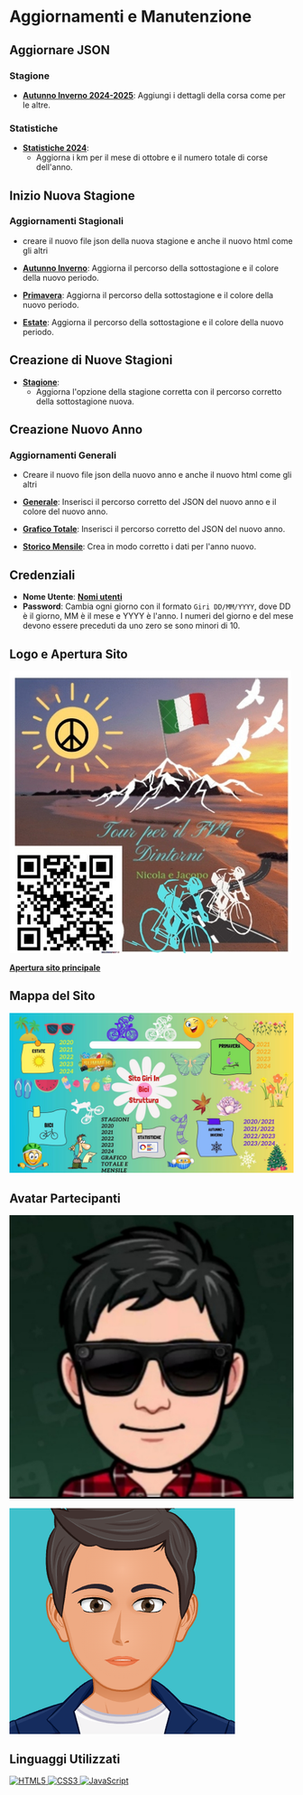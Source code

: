 # Aggiornamenti e Manutenzione

## Aggiornare JSON

### Stagione

- **[Autunno Inverno 2024-2025](Autunno_Inverno/Periodi/Json/2024-2025.json)**: Aggiungi i dettagli della corsa come per le altre.

### Statistiche

- **[Statistiche 2024](Statistiche/Js/anni/2024.json)**:
  - Aggiorna i km per il mese di ottobre e il numero totale di corse dell'anno.

## Inizio Nuova Stagione

### Aggiornamenti Stagionali

- creare il nuovo file json della nuova stagione e anche il nuovo html come gli altri

- **[Autunno Inverno](Autunno_Inverno/autunno-inverno.json)**: Aggiorna il percorso della sottostagione e il colore della nuovo periodo.
- **[Primavera](Primavera/primavera.json)**: Aggiorna il percorso della sottostagione e il colore della nuovo periodo.
- **[Estate](Estate/estate.json)**: Aggiorna il percorso della sottostagione e il colore della nuovo periodo.

## Creazione di Nuove Stagioni

- **[Stagione](Statistiche/Js/anni/stagioni.json)**:
  - Aggiorna l'opzione della stagione corretta con il percorso corretto della sottostagione nuova.

## Creazione Nuovo Anno

### Aggiornamenti Generali

- Creare il nuovo file json della nuovo anno e anche il nuovo html come gli altri

- **[Generale](Statistiche/Js/History/JSON/Generale.json)**: Inserisci il percorso corretto del JSON del nuovo anno e il colore del nuovo anno.

- **[Grafico Totale](Statistiche/Js/History/JSON/GraficoTotale.json)**: Inserisci il percorso corretto del JSON del nuovo anno.

- **[Storico Mensile](Statistiche/Js/History/JSON/StoricoMensile.json)**: Crea in modo corretto i dati per l'anno nuovo.

## Credenziali

- **Nome Utente**: **[Nomi utenti](Login/users.json)**
- **Password**: Cambia ogni giorno con il formato `Giri DD/MM/YYYY`, dove DD è il giorno, MM è il mese e YYYY è l'anno. I numeri del giorno e del mese devono essere preceduti da uno zero se sono minori di 10.

## Logo e Apertura Sito

[![Logo](Img/logo.jpg)](https://giri-in-bici.netlify.app/)

**[Apertura sito principale](https://giri-in-bici.netlify.app/)**

## Mappa del Sito

![Mappa Sito](About_US/Img/Mappa.jpg)

## Avatar Partecipanti

[![AvatarNM](About_US/Img/AvatarNM.jpg)](https://www.komoot.com/it-it/user/1372754001803)

[![AvatarJR](About_US/Img/AvatarJR.png)](https://www.komoot.com/it-it/user/1381372752571)

## Linguaggi Utilizzati

<p align="left">
  <a href="https://developer.mozilla.org/en-US/docs/Glossary/HTML5" target="_blank" rel="noreferrer">
    <img src="https://raw.githubusercontent.com/danielcranney/readme-generator/main/public/icons/skills/html5-colored.svg" width="36" height="36" alt="HTML5" />
  </a>
  <a href="https://developer.mozilla.org/en-US/docs/Web/CSS" target="_blank" rel="noreferrer">
    <img src="https://raw.githubusercontent.com/danielcranney/readme-generator/main/public/icons/skills/css3-colored.svg" width="36" height="36" alt="CSS3" />
  </a>
  <a href="https://developer.mozilla.org/en-US/docs/Web/JavaScript" target="_blank" rel="noreferrer">
    <img src="https://raw.githubusercontent.com/danielcranney/readme-generator/main/public/icons/skills/javascript-colored.svg" width="36" height="36" alt="JavaScript" />
  </a>
</p>
